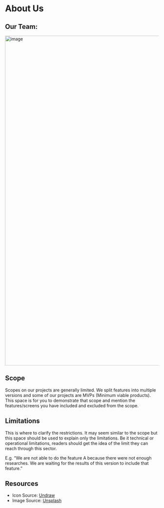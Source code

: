 # **About Us**

## Our Team: 

<img width="1078" alt="image" src="https://user-images.githubusercontent.com/101531662/215262580-9f834ade-1da6-4b7e-9e56-93035f37fcce.png"> 

## Scope

Scopes on our projects are generally limited. We split features into multiple versions and some of our projects are MVPs (Minimum viable products). This space is for you to demonstrate that scope and mention the features/screens you have included and excluded from the scope.

## Limitations

This is where to clarify the restrictions. It may seem similar to the scope but this space should be used to explain only the limitations. Be it technical or operational limitations, readers should get the idea of the limit they can reach through this sector.

E.g. “We are not able to do the feature A because there were not enough researches. We are waiting for the results of this version to include that feature.” 

## Resources
- Icon Source: [Undraw](https://undraw.co/search)
- Image Source: [Unsplash](https://unsplash.com/)
